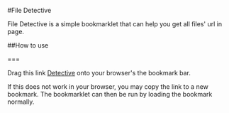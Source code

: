 #File Detective

File Detective is a simple bookmarklet that can help you get all files' url in page.

##How to use

===

Drag this link 
<a href="javascript:(function(){function getFileType(a) { a = a.split('.'); if (a.length == 1) return false; if (~a[a.length - 1].indexOf('/')) return false; return a[a.length - 1] } for (var fileList = [], els = document.getElementsByTagName('a'), i = 0; els[i]; i++) getFileType(els[i].href) && fileList.push('\'' + els[i].href + '\''); var ta = document.createElement('textarea'); ta.setAttribute('onclick', 'this.select()'); ta.setAttribute('style', 'width:100%'); ta.setAttribute('rows', fileList.length); ta.innerHTML = fileList.join(' '); document.body.appendChild(ta);})()">Detective</a> onto your browser's the bookmark bar.

If this does not work in your browser, you may copy the link to a new bookmark. The bookmarklet can then be run by loading the bookmark normally.